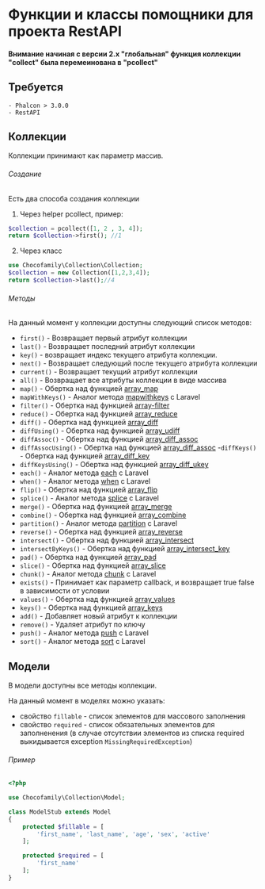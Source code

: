 # Функции и классы помощники для проекта RestAPI

#### Внимание начиная с версии 2.x "глобальная" функция коллекции "collect" была перемеинована в "pcollect"

## Требуется
    - Phalcon > 3.0.0
    - RestAPI

## Коллекции

Коллекции принимают как параметр массив.

###### Cоздание


Есть два способа создания коллекции
1. Через helper pсollect, пример:
```php
$collection = pcollect([1, 2 , 3, 4]);
return $collection->first(); //1
```
2. Через класс
```php
use Chocofamily\Collection\Collection;
$collection = new Collection([1,2,3,4]);
return $collection->last();//4
```

###### Методы

На данный момент у коллекции доступны следующий список методов:
- `first()` - Возвращает первый атрибут коллекции
- `last()` - Возвращает последний атрибут коллекции
- `key()` - возвращает индекс текущего атрибута коллекции.
- `next()` - Возвращает следующий после текущего атрибута коллекции
- `current()`  - Возвращает текущий атрибут коллекции
- `all()` - Возвращает все атрибуты коллекции в виде массива
- `map()` - Обертка над функцией [array_map](http://php.net/manual/ru/function.array-map.php "array_map") 
- `mapWithKeys()` - Аналог метода [mapwithkeys](https://laravel.com/docs/5.7/collections#method-mapwithkeys "mapwithkeys") c Laravel
- `filter()` - Обертка над функцией [array-filter](http://php.net/manual/ru/function.array-filter.php "array-filter")
- `reduce()`  - Обертка над функцией [array_reduce](http://php.net/manual/ru/function.array-reduce.php "array_reduce")
- `diff()` - Обертка над функцией [array_diff](http://php.net/manual/ru/function.array-diff.php "array_diff")
- `diffUsing()` - Обертка над функцией [array_udiff](http://php.net/manual/ru/function.array-udiff.php "array_udiff")
- `diffAssoc()` - Обертка над функцией [array_diff_assoc](http://php.net/manual/ru/function.array-diff-assoc.php "array_diff_assoc")
- `diffAssocUsing()` - Обертка над функцией [array_diff_assoc](http://php.net/manual/ru/function.array-diff-assoc.php "array_diff_assoc")
-`diffKeys()` - Обертка над функцией [array_diff_key](http://php.net/manual/ru/function.array-diff-key.php "array_diff_key")
- `diffKeysUsing()` - Обертка над функцией [array_diff_ukey](http://php.net/manual/ru/function.array-diff-ukey.php "array_diff_ukey")
- `each()` - Аналог метода [each](https://laravel.com/docs/5.7/collections#method-each "each") с Laravel
- `when()` - Аналог метода [when](https://laravel.com/docs/5.7/collections#method-when "when") с Laravel
- `flip()` - Обертка над функцией [array_flip](http://php.net/manual/ru/function.array-flip.php "array_flip")
- `splice()` - Аналог метода [splice](https://laravel.com/docs/5.7/collections#method-splice "splice") с Laravel
- `merge()` - Обертка над функцией [array_merge](http://php.net/manual/ru/function.array-merge.php "array_merge")
- `combine()` - Обертка над функцией [array_combine](http://php.net/manual/ru/function.array-combine.php "array_combine")
- `partition()` - Аналог метода [partition](https://laravel.com/docs/5.7/collections#method-partition "partition") с Laravel
- `reverse()` - Обертка над функцией [array_reverse](http://php.net/manual/ru/function.array-reverse.php "array_reverse")
- `intersect()` - Обертка над функцией [array_intersect](http://php.net/manual/ru/function.array-intersect.php "array_intersect")
- `intersectByKeys()` - Обертка над функцией [array_intersect_key](http://php.net/manual/ru/function.array-intersect-key.php "array_intersect_key")
- `pad()` - Обертка над функцией [array_pad](http://php.net/manual/ru/function.array-pad.php "array_pad")
- `slice()` - Обертка над функцией [array_slice](http://php.net/manual/ru/function.array-slice.php "array_slice")
- `chunk()` - Аналог метода [chunk](https://laravel.com/docs/5.7/collections#method-chunk "chunk") с Laravel
- `exists()` - Принимает как параметр callback, и возвращает true false в зависимости от условии
- `values()` - Обертка над функцией [array_values](http://php.net/manual/ru/function.array-values.php "array_values")
- `keys()` - Обертка над функцией [array_keys](http://php.net/manual/ru/function.array-keys.php "array_keys")
- `add()` - Добавляет новый атрибут к коллекции
- `remove()` - Удаляет атрибут по ключу
- `push()` - Аналог метода [push](https://laravel.com/docs/5.7/collections#method-push "push") с Laravel
- `sort()` - Аналог метода [sort](https://laravel.com/docs/5.7/collections#method-sort "sort") с Laravel

## Модели



В модели доступны все методы коллекции.

На данный момент в моделях можно указать:
- свойство `fillable` - список элементов для массового заполнения
- cвойство `required` - список обязательных элементов для заполненения (в случае отсутствии элементов из списка required выкидывается exception `MissingRequiredException`)

###### Пример

```php
<?php

use Chocofamily\Collection\Model;

class ModelStub extends Model
{
    protected $fillable = [
        'first_name', 'last_name', 'age', 'sex', 'active'
    ];

    protected $required = [
        'first_name'
    ];
}
```




